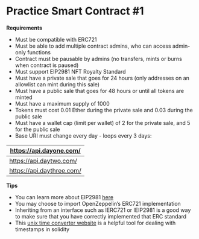 # Practice Smart Contract #1

**Requirements**

- Must be compatible with ERC721
- Must be able to add multiple contract admins, who can access admin-only functions
- Contract must be pausable by admins (no transfers, mints or burns when contract is paused)
- Must support EIP2981 NFT Royalty Standard
- Must have a private sale that goes for 24 hours (only addresses on an allowlist can mint during this sale)
- Must have a public sale that goes for 48 hours or until all tokens are minted
- Must have a maximum supply of 1000
- Tokens must cost 0.01 Ether during the private sale and 0.03 during the public sale
- Must have a wallet cap (limit per wallet) of 2 for the private sale, and 5 for the public sale
- Base URI must change every day - loops every 3 days:

| https://api.dayone.com/ |
| --- |
| https://api.daytwo.com/ |
| https://api.daythree.com/ |

**Tips**

- You can learn more about EIP2981 [here](https://eips.ethereum.org/EIPS/eip-2981)
- You may choose to import OpenZeppelin’s ERC721 implementation
- Inheriting from an interface such as IERC721 or IEIP2981 is a good way to make sure that you have correctly implemented that ERC standard
- This [unix time converter website](https://www.epochconverter.com/) is a helpful tool for dealing with timestamps in solidity